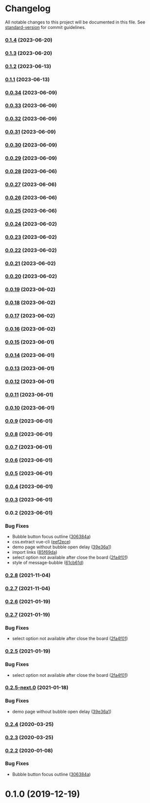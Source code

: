 # Changelog

All notable changes to this project will be documented in this file. See [standard-version](https://github.com/conventional-changelog/standard-version) for commit guidelines.

### [0.1.4](https://github.com/telepenin/vue-bot-ui/compare/v0.1.3...v0.1.4) (2023-06-20)

### [0.1.3](https://github.com/telepenin/vue-bot-ui/compare/v0.1.2...v0.1.3) (2023-06-20)

### [0.1.2](https://github.com/telepenin/vue-bot-ui/compare/v0.1.1...v0.1.2) (2023-06-13)

### [0.1.1](https://github.com/telepenin/vue-bot-ui/compare/v0.0.34...v0.1.1) (2023-06-13)

### [0.0.34](https://github.com/telepenin/vue-bot-ui/compare/v0.0.33...v0.0.34) (2023-06-09)

### [0.0.33](https://github.com/telepenin/vue-bot-ui/compare/v0.0.32...v0.0.33) (2023-06-09)

### [0.0.32](https://github.com/telepenin/vue-bot-ui/compare/v0.0.31...v0.0.32) (2023-06-09)

### [0.0.31](https://github.com/telepenin/vue-bot-ui/compare/v0.0.30...v0.0.31) (2023-06-09)

### [0.0.30](https://github.com/telepenin/vue-bot-ui/compare/v0.0.29...v0.0.30) (2023-06-09)

### [0.0.29](https://github.com/telepenin/vue-bot-ui/compare/v0.0.28...v0.0.29) (2023-06-09)

### [0.0.28](https://github.com/telepenin/vue-bot-ui/compare/v0.0.27...v0.0.28) (2023-06-06)

### [0.0.27](https://github.com/telepenin/vue-bot-ui/compare/v0.0.26...v0.0.27) (2023-06-06)

### [0.0.26](https://github.com/telepenin/vue-bot-ui/compare/v0.0.25...v0.0.26) (2023-06-06)

### [0.0.25](https://github.com/telepenin/vue-bot-ui/compare/v0.0.24...v0.0.25) (2023-06-06)

### [0.0.24](https://github.com/telepenin/vue-bot-ui/compare/v0.0.23...v0.0.24) (2023-06-02)

### [0.0.23](https://github.com/telepenin/vue-bot-ui/compare/v0.0.22...v0.0.23) (2023-06-02)

### [0.0.22](https://github.com/telepenin/vue-bot-ui/compare/v0.0.21...v0.0.22) (2023-06-02)

### [0.0.21](https://github.com/telepenin/vue-bot-ui/compare/v0.0.20...v0.0.21) (2023-06-02)

### [0.0.20](https://github.com/telepenin/vue-bot-ui/compare/v0.0.19...v0.0.20) (2023-06-02)

### [0.0.19](https://github.com/telepenin/vue-bot-ui/compare/v0.0.18...v0.0.19) (2023-06-02)

### [0.0.18](https://github.com/telepenin/vue-bot-ui/compare/v0.0.17...v0.0.18) (2023-06-02)

### [0.0.17](https://github.com/telepenin/vue-bot-ui/compare/v0.0.16...v0.0.17) (2023-06-02)

### [0.0.16](https://github.com/telepenin/vue-bot-ui/compare/v0.0.15...v0.0.16) (2023-06-02)

### [0.0.15](https://github.com/telepenin/vue-bot-ui/compare/v0.0.14...v0.0.15) (2023-06-01)

### [0.0.14](https://github.com/telepenin/vue-bot-ui/compare/v0.0.13...v0.0.14) (2023-06-01)

### [0.0.13](https://github.com/telepenin/vue-bot-ui/compare/v0.0.12...v0.0.13) (2023-06-01)

### [0.0.12](https://github.com/telepenin/vue-bot-ui/compare/v0.0.11...v0.0.12) (2023-06-01)

### [0.0.11](https://github.com/telepenin/vue-bot-ui/compare/v0.0.10...v0.0.11) (2023-06-01)

### [0.0.10](https://github.com/telepenin/vue-bot-ui/compare/v0.0.9...v0.0.10) (2023-06-01)

### [0.0.9](https://github.com/telepenin/vue-bot-ui/compare/v0.0.8...v0.0.9) (2023-06-01)

### [0.0.8](https://github.com/telepenin/vue-bot-ui/compare/v0.0.7...v0.0.8) (2023-06-01)

### [0.0.7](https://github.com/JuzSer/vue-bot-ui/compare/v0.0.6...v0.0.7) (2023-06-01)

### [0.0.6](https://github.com/JuzSer/vue-bot-ui/compare/v0.0.5...v0.0.6) (2023-06-01)

### [0.0.5](https://github.com/JuzSer/vue-bot-ui/compare/v0.0.4...v0.0.5) (2023-06-01)

### [0.0.4](https://github.com/JuzSer/vue-bot-ui/compare/v0.0.3...v0.0.4) (2023-06-01)

### [0.0.3](https://github.com/JuzSer/vue-bot-ui/compare/v0.0.2...v0.0.3) (2023-06-01)

### 0.0.2 (2023-06-01)


### Bug Fixes

* Bubble button focus outline ([306384a](https://github.com/JuzSer/vue-bot-ui/commit/306384ae1e271451ed54a5cc956c45233c69fa6c))
* css.extract vue-cli ([eef2ece](https://github.com/JuzSer/vue-bot-ui/commit/eef2ece26f374f9e55ef7092748b58da02f51508))
* demo page without bubble open delay ([39e36a1](https://github.com/JuzSer/vue-bot-ui/commit/39e36a127302c659d6c457fbb55f3b250c15aba6))
* import links ([85f69da](https://github.com/JuzSer/vue-bot-ui/commit/85f69da7c5be7e3a2012ed4ebc2682b71b8840f6))
* select option not available after close the board ([2fa4f01](https://github.com/JuzSer/vue-bot-ui/commit/2fa4f0133f8f9034ed85d3b7645af325a5d177cf))
* style of message-bubble ([61cb61d](https://github.com/JuzSer/vue-bot-ui/commit/61cb61dc100addfb5ba14e90cdbc96ffdbda94cb))

### [0.2.8](https://github.com/JuzSer/vue-bot-ui/compare/v0.2.7...v0.2.8) (2021-11-04)

### [0.2.7](https://github.com/JuzSer/vue-bot-ui/compare/v0.2.6...v0.2.7) (2021-11-04)

### [0.2.6](https://github.com/JuzSer/vue-bot-ui/compare/v0.2.7...v0.2.6) (2021-01-19)

### [0.2.7](https://github.com/JuzSer/vue-bot-ui/compare/v0.2.5-next.0...v0.2.7) (2021-01-19)


### Bug Fixes

* select option not available after close the board ([2fa4f01](https://github.com/JuzSer/vue-bot-ui/commit/2fa4f0133f8f9034ed85d3b7645af325a5d177cf))

### [0.2.5](https://github.com/JuzSer/vue-bot-ui/compare/v0.2.5-next.0...v0.2.5) (2021-01-19)


### Bug Fixes

* select option not available after close the board ([2fa4f01](https://github.com/JuzSer/vue-bot-ui/commit/2fa4f0133f8f9034ed85d3b7645af325a5d177cf))

### [0.2.5-next.0](https://github.com/JuzSer/vue-bot-ui/compare/v0.2.4...v0.2.5-next.0) (2021-01-18)


### Bug Fixes

* demo page without bubble open delay ([39e36a1](https://github.com/JuzSer/vue-bot-ui/commit/39e36a127302c659d6c457fbb55f3b250c15aba6))

### [0.2.4](https://github.com/JuzSer/vue-bot-ui/compare/v0.2.3...v0.2.4) (2020-03-25)

### [0.2.3](https://github.com/JuzSer/vue-bot-ui/compare/v0.2.2...v0.2.3) (2020-03-25)

### [0.2.2](https://github.com/JuzSer/vue-bot-ui/compare/v0.2.1...v0.2.2) (2020-01-08)


### Bug Fixes

* Bubble button focus outline ([306384a](https://github.com/JuzSer/vue-bot-ui/commit/306384ae1e271451ed54a5cc956c45233c69fa6c))

<a name="0.1.0"></a>

# 0.1.0 (2019-12-19)
